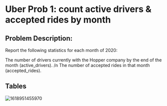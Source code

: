 # Uber Prob 1: count active drivers & accepted rides by month

## Problem Description:

Report the following statistics for each month of 2020:

The number of drivers currently with the Hopper company by the end of the month (active_drivers). /n
The number of accepted rides in that month (accepted_rides).

## Tables
![1618951455970](https://user-images.githubusercontent.com/60673352/115581236-d1494980-a295-11eb-9223-736847df644b.jpg)

